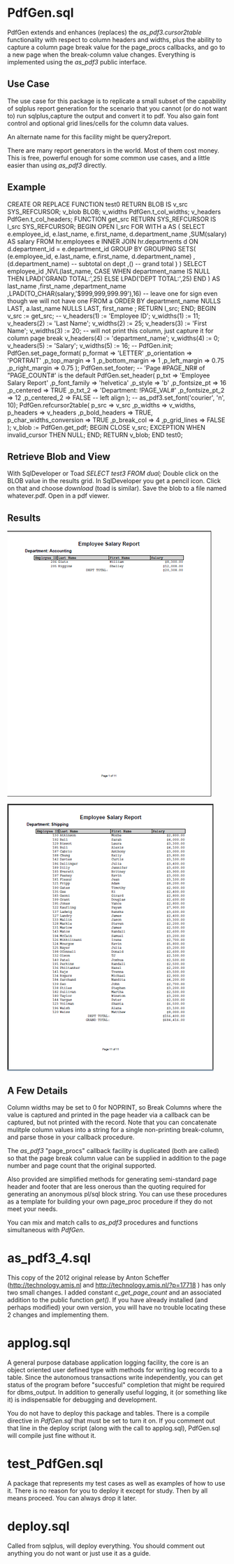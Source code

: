 # PdfGen.sql

PdfGen extends and enhances (replaces) the *as_pdf3.cursor2table* functionality with
respect to column headers and widths, plus the ability to capture a column page break value
for the page_procs callbacks, and go to a new page when the break-column value changes.
Everything is implemented using the *as_pdf3* public interface.

## Use Case
The use case for this package is to replicate a small subset of the capability of
sqlplus report generation for the scenario that you cannot (or do not want to) 
run sqlplus,capture the output and convert it to pdf. You also gain font control
and optional grid lines/cells for the column data values.

An alternate name for this facility might be query2report.

There are many report generators in the world. Most of them cost money.
This is free, powerful enough for some common use cases,
and a little easier than using *as_pdf3* directly.

## Example

   CREATE OR REPLACE FUNCTION test0 RETURN BLOB
    IS
        v_src       SYS_REFCURSOR;
        v_blob      BLOB;
        v_widths    PdfGen.t_col_widths;
        v_headers   PdfGen.t_col_headers;
        FUNCTION get_src RETURN SYS_REFCURSOR IS
            l_src SYS_REFCURSOR;
        BEGIN
          OPEN l_src FOR
            WITH a AS (
                SELECT e.employee_id, e.last_name, e.first_name, d.department_name
                    ,SUM(salary) AS salary
                FROM hr.employees e
                INNER JOIN hr.departments d
                    ON d.department_id = e.department_id
                GROUP BY GROUPING SETS(
                    (e.employee_id, e.last_name, e.first_name, d.department_name)
                    ,(d.department_name) -- subtotal on dept
                    ,() -- grand total
                )
            ) SELECT employee_id
                ,NVL(last_name, CASE WHEN department_name IS NULL
                                    THEN LPAD('GRAND TOTAL:',25)
                                    ELSE LPAD('DEPT TOTAL:',25)
                                END
                ) AS last_name
                ,first_name
                ,department_name
                ,LPAD(TO_CHAR(salary,'$999,999,999.99'),16) -- leave one for sign even though we will not have one
            FROM a
            ORDER BY department_name NULLS LAST, a.last_name NULLS LAST, first_name
            ;
          RETURN l_src;
        END;
    BEGIN
        v_src := get_src;
        --
        v_headers(1) := 'Employee ID';
        v_widths(1)  := 11;
        v_headers(2) := 'Last Name';
        v_widths(2)  := 25;
        v_headers(3) := 'First Name';
        v_widths(3)  := 20;
        -- will not print this column, just capture it for column page break
        v_headers(4) := 'department_name';
        v_widths(4)  := 0;
        v_headers(5) := 'Salary';
        v_widths(5)  := 16;
        --
        PdfGen.init;
        PdfGen.set_page_format(
            p_format            => 'LETTER' 
            ,p_orientation      => 'PORTRAIT'
            ,p_top_margin       => 1
            ,p_bottom_margin    => 1
            ,p_left_margin      => 0.75
            ,p_right_margin     => 0.75
        );
        PdfGen.set_footer; -- 'Page #PAGE_NR# of "PAGE_COUNT#' is the default
        PdfGen.set_header(
            p_txt           => 'Employee Salary Report'
            ,p_font_family  => 'helvetica'
            ,p_style        => 'b'
            ,p_fontsize_pt  => 16
            ,p_centered     => TRUE
            ,p_txt_2        => 'Department: !PAGE_VAL#'
            ,p_fontsize_pt_2 => 12
            ,p_centered_2   => FALSE -- left align
        );
        --
        as_pdf3.set_font('courier', 'n', 10);
        PdfGen.refcursor2table(
            p_src => v_src
            ,p_widths => v_widths, p_headers => v_headers
            ,p_bold_headers => TRUE, p_char_widths_conversion => TRUE
            ,p_break_col => 4
            ,p_grid_lines => FALSE
        );
        v_blob := PdfGen.get_pdf;
        BEGIN
            CLOSE v_src;
        EXCEPTION WHEN invalid_cursor THEN NULL;
        END;
        RETURN v_blob;
    END test0;

## Retrieve Blob and View

With SqlDeveloper or Toad *SELECT test3 FROM dual;* Double click on the BLOB value in the results grid. In SqlDeveloper you get a pencil icon. Click on that and choose *download* (toad is similar). Save the blob to a file named whatever.pdf. Open in a pdf viewer.

## Results

 ![test3_pg1](/images/test0_pg1.png)

 ![test0_pgx](/images/test0_pgx.png)

## A Few Details

Column widths may be set to 0 for NOPRINT, so Break Columns where the value is captured
and printed in the page header via a callback can be captured, but not printed with the record.
Note that you can concatenate mulitple column values into a string for a single non-printing break-column,
and parse those in your callback procedure.

The *as_pdf3* "page_procs" callback facility is duplicated (both are called) so that
the page break column value can be supplied in addition to the page number and page count
that the original supported.

Also provided are simplified methods for generating semi-standard page header and footer
that are less onerous than the quoting required for generating an anonymous pl/sql block string.
You can use these procedures as a template for building your own page_proc procedure if they
do not meet your needs.

You can mix and match calls to *as_pdf3* procedures and functions simultaneous with *PdfGen*.

# as_pdf3_4.sql

This copy of the 2012 original release by Anton Scheffer (http://technology.amis.nl and http://technology.amis.nl/?p=17718
) 
has only two small changes. I added constant _c_get_page_count_ and an associated addition to the public function _get()_.
If you have already installed (and perhaps modified) your own version, you will have no trouble locating
these 2 changes and implementing them.

# applog.sql

A general purpose database application logging facility, the core is an object oriented
user defined type with methods for writing log records to a table.
Since the autonomous transactions write independently, you can get status
of the program before "succesful" completion that might be required for dbms_output.
In addition to generally useful logging, it (or something like it)
is indispensable for debugging and development.

You do not have to deploy this package and tables. There is a compile directive in _PdfGen.sql_
that must be set to turn it on. If you comment out that line in the deploy script (along with the call
to applog.sql), PdfGen.sql will compile just fine without it.

# test_PdfGen.sql

A package that represents my test cases as well as examples of how to use it. There is no reason
for you to deploy it except for study. Then by all means proceed. You can always drop it later.

# deploy.sql

Called from sqlplus, will deploy everything. You should comment out anything you do not want or just use it
as a guide.
